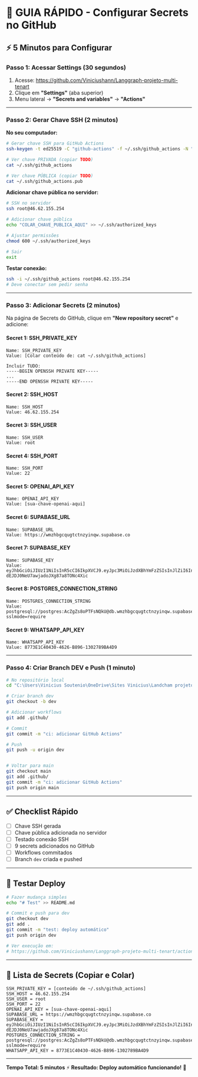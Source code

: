 # 🔐 GUIA RÁPIDO - Configurar Secrets no GitHub

## ⚡ 5 Minutos para Configurar

### **Passo 1: Acessar Settings** (30 segundos)

1. Acesse: https://github.com/Viniciushann/Langgraph-projeto-multi-tenart
2. Clique em **"Settings"** (aba superior)
3. Menu lateral → **"Secrets and variables"** → **"Actions"**

---

### **Passo 2: Gerar Chave SSH** (2 minutos)

**No seu computador:**

```bash
# Gerar chave SSH para GitHub Actions
ssh-keygen -t ed25519 -C "github-actions" -f ~/.ssh/github_actions -N ""

# Ver chave PRIVADA (copiar TODO)
cat ~/.ssh/github_actions

# Ver chave PÚBLICA (copiar TODO)
cat ~/.ssh/github_actions.pub
```

**Adicionar chave pública no servidor:**

```bash
# SSH no servidor
ssh root@46.62.155.254

# Adicionar chave pública
echo "COLAR_CHAVE_PUBLICA_AQUI" >> ~/.ssh/authorized_keys

# Ajustar permissões
chmod 600 ~/.ssh/authorized_keys

# Sair
exit
```

**Testar conexão:**

```bash
ssh -i ~/.ssh/github_actions root@46.62.155.254
# Deve conectar sem pedir senha
```

---

### **Passo 3: Adicionar Secrets** (2 minutos)

Na página de Secrets do GitHub, clique em **"New repository secret"** e adicione:

#### **Secret 1: SSH_PRIVATE_KEY**

```
Name: SSH_PRIVATE_KEY
Value: [Colar conteúdo de: cat ~/.ssh/github_actions]

Incluir TUDO:
-----BEGIN OPENSSH PRIVATE KEY-----
...
-----END OPENSSH PRIVATE KEY-----
```

#### **Secret 2: SSH_HOST**

```
Name: SSH_HOST
Value: 46.62.155.254
```

#### **Secret 3: SSH_USER**

```
Name: SSH_USER
Value: root
```

#### **Secret 4: SSH_PORT**

```
Name: SSH_PORT
Value: 22
```

#### **Secret 5: OPENAI_API_KEY**

```
Name: OPENAI_API_KEY
Value: [sua-chave-openai-aqui]
```

#### **Secret 6: SUPABASE_URL**

```
Name: SUPABASE_URL
Value: https://wmzhbgcqugtctnzyinqw.supabase.co
```

#### **Secret 7: SUPABASE_KEY**

```
Name: SUPABASE_KEY
Value: eyJhbGciOiJIUzI1NiIsInR5cCI6IkpXVCJ9.eyJpc3MiOiJzdXBhYmFzZSIsInJlZiI6IndtemhiZ2NxdWd0Y3RuenlpbnF3Iiwicm9sZSI6ImFub24iLCJpYXQiOjE3NjE3NTQ5NDAsImV4cCI6MjA3NzMzMDk0MH0.pziIBNSJfex-dEJDJ0NeU7awjadoJXg87a8TONc4Xic
```

#### **Secret 8: POSTGRES_CONNECTION_STRING**

```
Name: POSTGRES_CONNECTION_STRING
Value: postgresql://postgres:AcZgZs8oPTFsNQkU@db.wmzhbgcqugtctnzyinqw.supabase.co:5432/postgres?sslmode=require
```

#### **Secret 9: WHATSAPP_API_KEY**

```
Name: WHATSAPP_API_KEY
Value: 8773E1C40430-4626-B896-1302789BA4D9
```

---

### **Passo 4: Criar Branch DEV e Push** (1 minuto)

```bash
# No repositório local
cd "C:\Users\Vinicius Soutenio\OneDrive\Sites Vinicius\Landcham projeto multi-tenant"

# Criar branch dev
git checkout -b dev

# Adicionar workflows
git add .github/

# Commit
git commit -m "ci: adicionar GitHub Actions"

# Push
git push -u origin dev


# Voltar para main
git checkout main
git add .github/
git commit -m "ci: adicionar GitHub Actions"
git push origin main
```

---

## ✅ Checklist Rápido

- [ ] Chave SSH gerada
- [ ] Chave pública adicionada no servidor
- [ ] Testado conexão SSH
- [ ] 9 secrets adicionados no GitHub
- [ ] Workflows commitados
- [ ] Branch `dev` criada e pushed

---

## 🚀 Testar Deploy

```bash
# Fazer mudança simples
echo "# Test" >> README.md

# Commit e push para dev
git checkout dev
git add .
git commit -m "test: deploy automático"
git push origin dev

# Ver execução em:
# https://github.com/Viniciushann/Langgraph-projeto-multi-tenart/actions
```

---

## 🎯 Lista de Secrets (Copiar e Colar)

```
SSH_PRIVATE_KEY = [conteúdo de ~/.ssh/github_actions]
SSH_HOST = 46.62.155.254
SSH_USER = root
SSH_PORT = 22
OPENAI_API_KEY = [sua-chave-openai-aqui]
SUPABASE_URL = https://wmzhbgcqugtctnzyinqw.supabase.co
SUPABASE_KEY = eyJhbGciOiJIUzI1NiIsInR5cCI6IkpXVCJ9.eyJpc3MiOiJzdXBhYmFzZSIsInJlZiI6IndtemhiZ2NxdWd0Y3RuenlpbnF3Iiwicm9sZSI6ImFub24iLCJpYXQiOjE3NjE3NTQ5NDAsImV4cCI6MjA3NzMzMDk0MH0.pziIBNSJfex-dEJDJ0NeU7awjadoJXg87a8TONc4Xic
POSTGRES_CONNECTION_STRING = postgresql://postgres:AcZgZs8oPTFsNQkU@db.wmzhbgcqugtctnzyinqw.supabase.co:5432/postgres?sslmode=require
WHATSAPP_API_KEY = 8773E1C40430-4626-B896-1302789BA4D9
```

---

**Tempo Total: 5 minutos** ⚡
**Resultado: Deploy automático funcionando!** 🚀
